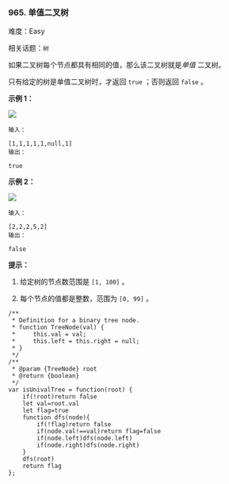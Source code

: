 ### 965. 单值二叉树

难度：Easy

相关话题：`树`

如果二叉树每个节点都具有相同的值，那么该二叉树就是*单值* 二叉树。



只有给定的树是单值二叉树时，才返回 `true` ；否则返回  `false` 。







**示例 1：** 



![](https://assets.leetcode-cn.com/aliyun-lc-upload/uploads/2018/12/29/screen-shot-2018-12-25-at-50104-pm.png)




```
输入：

[1,1,1,1,1,null,1]
输出：

true
```


**示例 2：** 



![](https://assets.leetcode-cn.com/aliyun-lc-upload/uploads/2018/12/29/screen-shot-2018-12-25-at-50050-pm.png)




```
输入：

[2,2,2,5,2]
输出：

false
```






**提示：** 




1. 给定树的节点数范围是 `[1, 100]` 。

2. 每个节点的值都是整数，范围为 `[0, 99]` 。




```
/**
 * Definition for a binary tree node.
 * function TreeNode(val) {
 *     this.val = val;
 *     this.left = this.right = null;
 * }
 */
/**
 * @param {TreeNode} root
 * @return {boolean}
 */
var isUnivalTree = function(root) {
    if(!root)return false
    let val=root.val
    let flag=true
    function dfs(node){
        if(!flag)return false
        if(node.val!==val)return flag=false
        if(node.left)dfs(node.left)
        if(node.right)dfs(node.right)
    }
    dfs(root)
    return flag
};
```

